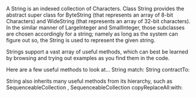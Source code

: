 A String is an indexed collection of Characters. Class String provides the abstract super class for ByteString (that represents an array of 8-bit Characters) and WideString (that represents an array of  32-bit characters).  In the similar manner of LargeInteger and SmallInteger, those subclasses are chosen accordingly for a string; namely as long as the system can figure out so, the String is used to represent the given string.Strings support a vast array of useful methods, which can best be learned by browsing and trying out examples as you find them in the code.Here are a few useful methods to look at...	String match:	String contractTo:String also inherits many useful methods from its hierarchy, such as	SequenceableCollection ,	SequenceableCollection copyReplaceAll:with: